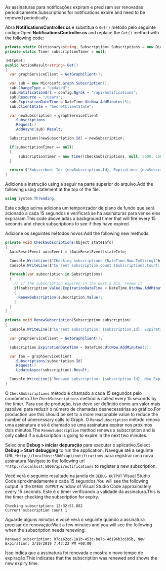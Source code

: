 <!-- markdownlint-disable MD002 MD041 -->

<span data-ttu-id="9a193-101">As assinaturas para notificações expiram e precisam ser renovadas periodicamente.</span><span class="sxs-lookup"><span data-stu-id="9a193-101">Subscriptions for notifications expire and need to be renewed periodically.</span></span>

<span data-ttu-id="9a193-102">Abra **NotificationsController.cs** e substitua o `Get()` método pelo seguinte código:</span><span class="sxs-lookup"><span data-stu-id="9a193-102">Open **NotificationsController.cs** and replace the `Get()` method with the following code:</span></span>

```csharp
private static Dictionary<string, Subscription> Subscriptions = new Dictionary<string, Subscription>();
private static Timer subscriptionTimer = null;

[HttpGet]
public ActionResult<string> Get()
{
  var graphServiceClient = GetGraphClient();

  var sub = new Microsoft.Graph.Subscription();
  sub.ChangeType = "updated";
  sub.NotificationUrl = config.Ngrok + "/api/notifications";
  sub.Resource = "/users";
  sub.ExpirationDateTime = DateTime.UtcNow.AddMinutes(5);
  sub.ClientState = "SecretClientState";

  var newSubscription = graphServiceClient
    .Subscriptions
    .Request()
    .AddAsync(sub).Result;

  Subscriptions[newSubscription.Id] = newSubscription;

  if(subscriptionTimer == null)
  {
      subscriptionTimer = new Timer(CheckSubscriptions, null, 5000, 15000);
  }

  return $"Subscribed. Id: {newSubscription.Id}, Expiration: {newSubscription.ExpirationDateTime}";
}
```

<span data-ttu-id="9a193-103">Adicione a instrução using a seguir na parte superior do arquivo.</span><span class="sxs-lookup"><span data-stu-id="9a193-103">Add the following using statement at the top of the file.</span></span>

```csharp
using System.Threading;
```

<span data-ttu-id="9a193-104">Este código acima adiciona um temporizador de plano de fundo que será acionado a cada 15 segundos e verificará se há assinaturas para ver se eles expiraram.</span><span class="sxs-lookup"><span data-stu-id="9a193-104">This code above adds a background timer that will fire every 15 seconds and check subscriptions to see if they have expired.</span></span>

<span data-ttu-id="9a193-105">Adicione os seguintes métodos novos:</span><span class="sxs-lookup"><span data-stu-id="9a193-105">Add the following new methods:</span></span>

```csharp
private void CheckSubscriptions(Object stateInfo)
{
  AutoResetEvent autoEvent = (AutoResetEvent)stateInfo;

  Console.WriteLine($"Checking subscriptions {DateTime.Now.ToString("h:mm:ss.fff")}");
  Console.WriteLine($"Current subscription count {Subscriptions.Count()}");

  foreach(var subscription in Subscriptions)
  {
    // if the subscription expires in the next 2 min, renew it
    if(subscription.Value.ExpirationDateTime < DateTime.UtcNow.AddMinutes(2))
    {
      RenewSubscription(subscription.Value);
    }
  }
}

private void RenewSubscription(Subscription subscription)
{
  Console.WriteLine($"Current subscription: {subscription.Id}, Expiration: {subscription.ExpirationDateTime}");

  var graphServiceClient = GetGraphClient();

  subscription.ExpirationDateTime = DateTime.UtcNow.AddMinutes(5);

  var foo = graphServiceClient
    .Subscriptions[subscription.Id]
    .Request()
    .UpdateAsync(subscription).Result;

  Console.WriteLine($"Renewed subscription: {subscription.Id}, New Expiration: {subscription.ExpirationDateTime}");
}
```

<span data-ttu-id="9a193-106">O `CheckSubscriptions` método é chamado a cada 15 segundos pelo cronômetro.</span><span class="sxs-lookup"><span data-stu-id="9a193-106">The `CheckSubscriptions` method is called every 15 seconds by the timer.</span></span> <span data-ttu-id="9a193-107">Para uso de produção, isso deve ser definido como um valor mais razoável para reduzir o número de chamadas desnecessárias ao gráfico.</span><span class="sxs-lookup"><span data-stu-id="9a193-107">For production use this should be set to a more reasonable value to reduce the number of unnecessary calls to Graph.</span></span> <span data-ttu-id="9a193-108">O `RenewSubscription` método renova uma assinatura e só é chamado se uma assinatura expirar nos próximos dois minutos.</span><span class="sxs-lookup"><span data-stu-id="9a193-108">The `RenewSubscription` method renews a subscription and is only called if a subscription is going to expire in the next two minutes.</span></span>

<span data-ttu-id="9a193-109">Selecione **Debug > iniciar depuração** para executar o aplicativo.</span><span class="sxs-lookup"><span data-stu-id="9a193-109">Select **Debug > Start debugging** to run the application.</span></span> <span data-ttu-id="9a193-110">Navegue até a seguinte URL `*http://localhost:5000/api/notifications` para registrar uma nova assinatura.</span><span class="sxs-lookup"><span data-stu-id="9a193-110">Navigate to the following url `*http://localhost:5000/api/notifications` to register a new subscription.</span></span>

<span data-ttu-id="9a193-111">Você verá o seguinte resultado na janela do `DEBUG OUTPUT` Visual Studio Code aproximadamente a cada 15 segundos.</span><span class="sxs-lookup"><span data-stu-id="9a193-111">You will see the following output in the `DEBUG OUTPUT` window of Visual Studio Code approximately every 15 seconds.</span></span>  <span data-ttu-id="9a193-112">Este é o timer verificando a validade da assinatura.</span><span class="sxs-lookup"><span data-stu-id="9a193-112">This is the timer checking the subscription for expiry.</span></span>

```shell
Checking subscriptions 12:32:51.882
Current subscription count 1
```

<span data-ttu-id="9a193-113">Aguarde alguns minutos e você verá o seguinte quando a assinatura precisar de renovação:</span><span class="sxs-lookup"><span data-stu-id="9a193-113">Wait a few minutes and you will see the following when the subscription needs renewing:</span></span>

```shell
Renewed subscription: 07ca62cd-1a1b-453c-be7b-4d196b3c6b5b, New Expiration: 3/10/2019 7:43:22 PM +00:00
```

<span data-ttu-id="9a193-114">Isso indica que a assinatura foi renovada e mostra o novo tempo de expiração.</span><span class="sxs-lookup"><span data-stu-id="9a193-114">This indicates that the subscription was renewed and shows the new expiry time.</span></span>
